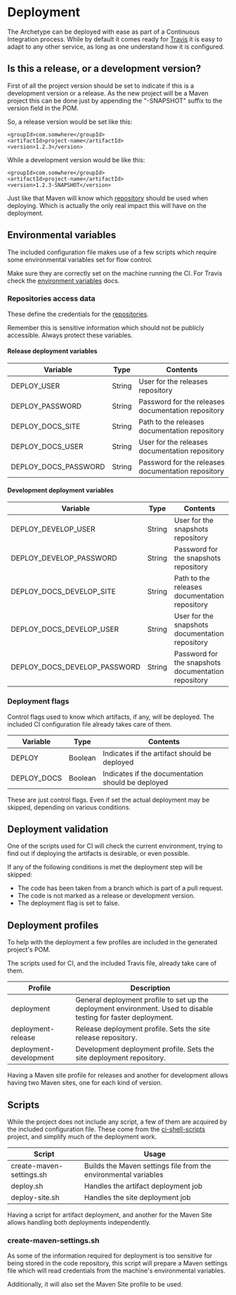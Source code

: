 # Deployment

The Archetype can be deployed with ease as part of a Continuous Integration process. While by default it comes ready for [Travis][travis-section] it is easy to adapt to any other service, as long as one understand how it is configured.

## Is this a release, or a development version?

First of all the project version should be set to indicate if this is a development version or a release. As the new project will be a Maven project this can be done just by appending the "-SNAPSHOT" suffix to the version field in the POM.

So, a release version would be set like this:

```
<groupId>com.somwhere</groupId>
<artifactId>project-name</artifactId>
<version>1.2.3</version>
```

While a development version would be like this:

```
<groupId>com.somwhere</groupId>
<artifactId>project-name</artifactId>
<version>1.2.3-SNAPSHOT</version>
```

Just like that Maven will know which [repository][repositories] should be used when deploying. Which is actually the only real impact this will have on the deployment.

## Environmental variables

The included configuration file makes use of a few scripts which require some environmental variables set for flow control.

Make sure they are correctly set on the machine running the CI. For Travis check the [environment variables][travis-env] docs.

### Repositories access data

These define the credentials for the [repositories][repositories].

Remember this is sensitive information which should not be publicly accessible. Always protect these variables.

#### Release deployment variables

|Variable|Type|Contents|
|---|---|---|
|DEPLOY\_USER|String|User for the releases repository|
|DEPLOY\_PASSWORD|String|Password for the releases documentation repository|
|DEPLOY\_DOCS\_SITE|String|Path to the releases documentation repository|
|DEPLOY\_DOCS\_USER|String|User for the releases documentation repository|
|DEPLOY\_DOCS\_PASSWORD|String|Password for the releases documentation repository|

#### Development deployment variables

|Variable|Type|Contents|
|---|---|---|
|DEPLOY\_DEVELOP\_USER|String|User for the snapshots repository|
|DEPLOY\_DEVELOP\_PASSWORD|String|Password for the snapshots repository|
|DEPLOY\_DOCS\_DEVELOP\_SITE|String|Path to the releases documentation repository|
|DEPLOY\_DOCS\_DEVELOP\_USER|String|User for the snapshots documentation repository|
|DEPLOY\_DOCS\_DEVELOP\_PASSWORD|String|Password for the snapshots documentation repository|

### Deployment flags

Control flags used to know which artifacts, if any, will be deployed. The included CI configuration file already takes care of them.

|Variable|Type|Contents|
|---|---|---|
|DEPLOY|Boolean|Indicates if the artifact should be deployed|
|DEPLOY\_DOCS|Boolean|Indicates if the documentation should be deployed|

These are just control flags. Even if set the actual deployment may be skipped, depending on various conditions.

## Deployment validation

One of the scripts used for CI will check the current environment, trying to find out if deploying the artifacts is desirable, or even possible.

If any of the following conditions is met the deployment step will be skipped:

- The code has been taken from a branch which is part of a pull request.
- The code is not marked as a release or development version.
- The deployment flag is set to false.

## Deployment profiles

To help with the deployment a few profiles are included in the generated project's POM.

The scripts used for CI, and the included Travis file, already take care of them.

|Profile|Description|
|---|---|
|deployment|General deployment profile to set up the deployment environment. Used to disable testing for faster deployment.|
|deployment-release|Release deployment profile. Sets the site release repository.|
|deployment-development|Development deployment profile. Sets the site deployment repository.|

Having a Maven site profile for releases and another for development allows having two Maven sites, one for each kind of version.

## Scripts

While the project does not include any script, a few of them are acquired by the included configuration file. These come from the [ci-shell-scripts][ci-shell-scripts] project, and simplify much of the deployment work.

|Script|Usage|
|---|---|
|create-maven-settings.sh|Builds the Maven settings file from the environmental variables|
|deploy.sh|Handles the artifact deployment job|
|deploy-site.sh|Handles the site deployment job|

Having a script for artifact deployment, and another for the Maven Site allows handling both deployments independently.

### create-maven-settings.sh

As some of the information required for deployment is too sensitive for being stored in the code repository, this script will prepare a Maven settings file which will read credentials from the machine's environmental variables.

Additionally, it will also set the Maven Site profile to be used.

[repositories]: ./repositories.html

[repositories]: ./repositories.html

[travis-section]: ./travis.html

[travis-env]: https://docs.travis-ci.com/user/environment-variables/

[ci-shell-scripts]: https://github.com/Bernardo-MG/ci-shell-scripts
